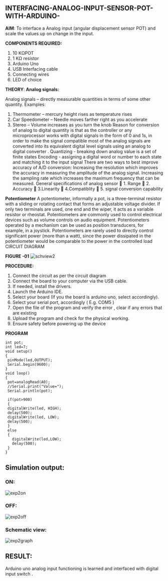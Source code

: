 ## INTERFACING-ANALOG-INPUT-SENSOR-POT-WITH-ARDUINO-


**AIM**:  To interface a Analog  input (angular displacement sensor POT) and scale the values up on change in the input.

**COMPONENTS REQUIRED:**
1.	10 KΩPOT
2.	1 KΩ resistor 
3.	Arduino Uno 
4.	USB Interfacing cable 
5.	Connecting wires 
6.	LED of choice 

**THEORY**: 
**Analog signals:**

Analog signals – directly measurable quantities in terms of some other quantity.
Examples:
1. Thermometer – mercury height rises as temperature rises
2. Car Speedometer – Needle moves farther right as you accelerate
3. Stereo – Volume increases as you turn the knob
Reason for conversion of analog to digital quantity is that as the controller or any microprocessor works with digital signals in the form of 0 and 1s, in order to make the signal compatible  most of the analog signals are converted into its equivalent digital level signals using an analog to digital converter .
Quantizing - breaking down analog value is a set of finite states
Encoding - assigning a digital word or number to each state and matching it to the input signal
 There are two ways to best improve accuracy of A/D conversion:
Increasing the resolution which improves the accuracy in measuring the amplitude of the analog signal.
Increasing the sampling rate which increases the maximum frequency that can be measured.
General specifications of analog sensor
	1. Range
	2. Accuracy
	3.Linearity
	4.Compatiblity
	5. signal conversion capability

**Potentiometer**
A potentiometer, informally a pot, is a three-terminal resistor with a sliding or rotating contact that forms an adjustable voltage divider. If only two terminals are used, one end and the wiper, it acts as a variable resistor or rheostat.
Potentiometers are commonly used to control electrical devices such as volume controls on audio equipment. Potentiometers operated by a mechanism can be used as position transducers, for example, in a joystick. Potentiometers are rarely used to directly control significant power (more than a watt), since the power dissipated in the potentiometer would be comparable to the power in the controlled load
CIRCUIT DIAGRAM

**FIGURE -01**
![schview2](https://github.com/Kousalya22008930/EXPERIMENT-NO--02-INTERFACING-ANALOG-INPUT-SENSOR-POT-WITH-ARDUINO-/assets/119389108/e6d12de9-46b1-4958-90d4-dc50d8b27de1)


**PROCEDURE:**

1.	Connect the circuit as per the circuit diagram 
2.	Connect the board to your computer via the USB cable.
3.	If needed, install the drivers.
4.	Launch the Arduino IDE.
5.	Select your board (If you the board is arduino uno, select accordingly).
6.	Select your serial port, accordingly ( E.g. COM5 )
7.	Open the file of the program  and verify the error , clear if any errors that are existing 
8.	Upload the program and check for the physical working. 
9.	Ensure safety before powering up the device 

**PROGRAM** 
 ```
int pot;
int led=7;
void setup()
{
  pinMode(led,OUTPUT);
  Serial.begin(9600);
}
void loop()
{
  pot=analogRead(A0);
  //Serial.print("Value=");
  Serial.println(pot);
  
  if(pot>900)
  {
  digitalWrite(led, HIGH);
  delay(500); 
  digitalWrite(led, LOW);
  delay(500); 
  }
  else
  {
    digitalWrite(led,LOW);
    delay(500);
  }
}
```

## Simulation output:

### ON:
![exp2on](https://github.com/Kousalya22008930/EXPERIMENT-NO--02-INTERFACING-ANALOG-INPUT-SENSOR-POT-WITH-ARDUINO-/assets/119389108/f7f1ccfc-9822-406b-a648-afe805a4df96)
### OFF:
![exp2off](https://github.com/Kousalya22008930/EXPERIMENT-NO--02-INTERFACING-ANALOG-INPUT-SENSOR-POT-WITH-ARDUINO-/assets/119389108/66cd32f8-931d-409a-a9b8-1e81ef0ea9ae)
### Schematic view:
![exp2graph](https://github.com/Kousalya22008930/EXPERIMENT-NO--02-INTERFACING-ANALOG-INPUT-SENSOR-POT-WITH-ARDUINO-/assets/119389108/751d422c-ef7d-4439-9146-d58539ced21b)


## RESULT:
Arduino uno analog input functioning is learned and interfaced with digital input switch .
